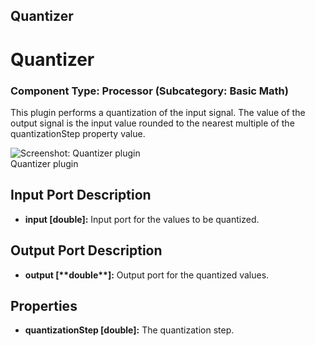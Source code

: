 ##

## Quantizer

# Quantizer

### Component Type: Processor (Subcategory: Basic Math)

This plugin performs a quantization of the input signal. The value of the output signal is the input value rounded to the nearest multiple of the quantizationStep property value.

![Screenshot:
        Quantizer plugin](./img/Quantizer.jpg "Screenshot: Quantizer plugin")  
Quantizer plugin

## Input Port Description

- **input \[double\]:** Input port for the values to be quantized.

## Output Port Description

- **output \[\*\***double\***\*\]:** Output port for the quantized values.

## Properties

- **quantizationStep \[double\]:** The quantization step.
